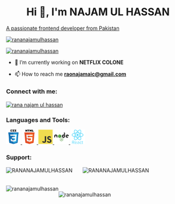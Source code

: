 <h1 align="center">Hi 👋, I'm NAJAM UL HASSAN</h1>
<a href="[https://dev.to/rana najam ul hassan](https://netflix-clone-najam.netlify.app/)" target="blank"><img align="center" 
<h3 align="center">A passionate frontend developer from Pakistan</h3>

<p align="left"> <img src="https://komarev.com/ghpvc/?username=rananajamulhassan&label=Profile%20views&color=0e75b6&style=flat" alt="rananajamulhassan" /> </p>

<p align="left"> <a href="https://github.com/ryo-ma/github-profile-trophy"><img src="https://github-profile-trophy.vercel.app/?username=rananajamulhassan" alt="rananajamulhassan" /></a> </p>

- 🔭 I’m currently working on **NETFLIX COLONE**

- 📫 How to reach me **raonajamaic@gmail.com**

<h3 align="left">Connect with me:</h3>
<p align="left">
<a href="https://dev.to/rana najam ul hassan" target="blank"><img align="center" src="https://raw.githubusercontent.com/rahuldkjain/github-profile-readme-generator/master/src/images/icons/Social/devto.svg" alt="rana najam ul hassan" height="30" width="40" /></a>
</p>

<h3 align="left">Languages and Tools:</h3>
<p align="left"> <a href="https://www.w3schools.com/css/" target="_blank" rel="noreferrer"> <img src="https://raw.githubusercontent.com/devicons/devicon/master/icons/css3/css3-original-wordmark.svg" alt="css3" width="40" height="40"/> </a> <a href="https://www.w3.org/html/" target="_blank" rel="noreferrer"> <img src="https://raw.githubusercontent.com/devicons/devicon/master/icons/html5/html5-original-wordmark.svg" alt="html5" width="40" height="40"/> </a> <a href="https://developer.mozilla.org/en-US/docs/Web/JavaScript" target="_blank" rel="noreferrer"> <img src="https://raw.githubusercontent.com/devicons/devicon/master/icons/javascript/javascript-original.svg" alt="javascript" width="40" height="40"/> </a> <a href="https://nodejs.org" target="_blank" rel="noreferrer"> <img src="https://raw.githubusercontent.com/devicons/devicon/master/icons/nodejs/nodejs-original-wordmark.svg" alt="nodejs" width="40" height="40"/> </a> <a href="https://reactjs.org/" target="_blank" rel="noreferrer"> <img src="https://raw.githubusercontent.com/devicons/devicon/master/icons/react/react-original-wordmark.svg" alt="react" width="40" height="40"/> </a> </p>

<h3 align="left">Support:</h3>
<p><a href="https://www.buymeacoffee.com/RANANAJAMULHASSAN "> <img align="left" src="https://cdn.buymeacoffee.com/buttons/v2/default-yellow.png" height="50" width="210" alt="RANANAJAMULHASSAN " /></a><a href="https://ko-fi.com/RANANAJAMULHASSAN "> <img align="left" src="https://cdn.ko-fi.com/cdn/kofi3.png?v=3" height="50" width="210" alt="RANANAJAMULHASSAN " /></a></p><br><br>

<p><img align="left" src="https://github-readme-stats.vercel.app/api/top-langs?username=rananajamulhassan&show_icons=true&locale=en&layout=compact" alt="rananajamulhassan" /></p>

<p>&nbsp;<img align="center" src="https://github-readme-stats.vercel.app/api?username=rananajamulhassan&show_icons=true&locale=en" alt="rananajamulhassan" /></p>
